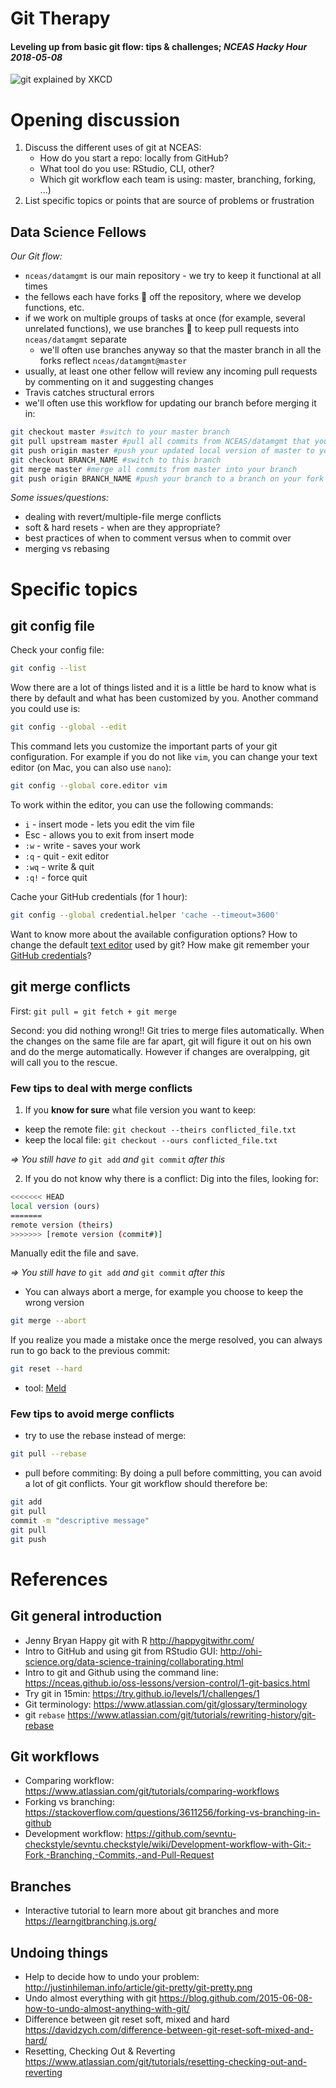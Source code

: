 Git Therapy
===========

#### Leveling up from basic git flow: tips & challenges; _NCEAS Hacky Hour 2018-05-08_


![git explained by XKCD](https://imgs.xkcd.com/comics/git.png)

# Opening discussion

1. Discuss the different uses of git at NCEAS:
   - How do you start a repo: locally from GitHub?
   - What tool do you use: RStudio, CLI, other?
   - Which git workflow each team is using: master, branching, forking, ...)
2. List specific topics or points that are source of problems or frustration

## Data Science Fellows

_Our Git flow:_

- `nceas/datamgmt` is our main repository - we try to keep it functional at all times
- the fellows each have forks :fork_and_knife: off the repository, where we develop functions, etc.
- if we work on multiple groups of tasks at once (for example, several unrelated functions), we use branches :deciduous_tree: to keep pull requests into `nceas/datamgmt` separate
  - we'll often use branches anyway so that the master branch in all the forks reflect `nceas/datamgmt@master`
- usually, at least one other fellow will review any incoming pull requests by commenting on it and suggesting changes
- Travis catches structural errors
- we'll often use this workflow for updating our branch before merging it in:

```bash
git checkout master #switch to your master branch
git pull upstream master #pull all commits from NCEAS/datamgmt that you don't have
git push origin master #push your updated local version of master to your fork on github
git checkout BRANCH_NAME #switch to this branch 
git merge master #merge all commits from master into your branch
git push origin BRANCH_NAME #push your branch to a branch on your fork on github
```

_Some issues/questions:_

- dealing with revert/multiple-file merge conflicts
- soft & hard resets - when are they appropriate?
- best practices of when to comment versus when to commit over
- merging vs rebasing


# Specific topics

## git config file
Check your config file:

```bash
git config --list
```

Wow there are a lot of things listed and it is a little be hard to know what is there by default and what has been customized by you. Another command you could use is:

```bash
git config --global --edit
```

This command lets you customize the important parts of your git configuration. For example if you do not like `vim`, you can change your text editor (on Mac, you can also use `nano`): 

```bash
git config --global core.editor vim
```

To work within the editor, you can use the following commands:

- `i` - insert mode - lets you edit the vim file
- Esc - allows you to exit from insert mode
- `:w` - write - saves your work
- `:q` - quit - exit editor
- `:wq` - write & quit
- `:q!` - force quit

Cache your GitHub credentials (for 1 hour):

```bash
git config --global credential.helper 'cache --timeout=3600'
```

Want to know more about the available configuration options? How to change the default [text editor](https://git-scm.com/book/en/v2/Getting-Started-First-Time-Git-Setup) used by git? How make git remember your [GitHub credentials](https://help.github.com/articles/caching-your-github-password-in-git/#platform-all)?


## git merge conflicts

First: `git pull = git fetch + git merge`

Second: you did nothing wrong!! Git tries to merge files automatically. When the changes on the same file are far apart, git will figure it out on his own and do the merge automatically. However if changes are overalpping, git will call you to the rescue.

### Few tips to deal with merge conflicts

1. If you **know for sure** what file version you want to keep:

 * keep the remote file: ```git checkout --theirs conflicted_file.txt```
 * keep the local file: ```git checkout --ours conflicted_file.txt```

*=> You still have to* ```git add``` *and* ```git commit``` *after this*

2. If you do not know why there is a conflict:
  Dig into the files, looking for:

```bash
<<<<<<< HEAD
local version (ours)
=======
remote version (theirs)
>>>>>>> [remote version (commit#)]
```

Manually edit the file and save.

*=> You still have to* `git add` *and* `git commit` *after this*

- You can always abort a merge, for example you choose to keep the wrong version

```bash
git merge --abort
```
If you realize you made a mistake once the merge resolved, you can always run to go back to the previous commit:

```bash
git reset --hard
```

- tool: [Meld](http://meldmerge.org/)
	
### Few tips to avoid merge conflicts

- try to use the rebase instead of merge:

```bash
git pull --rebase
```

- pull before commiting: By doing a pull before committing, you can avoid a lot of git conflicts. Your git workflow should therefore be:

```bash
git add
git pull
commit -m "descriptive message"
git pull
git push
```

# References

## Git general introduction

- Jenny Bryan Happy git with R <http://happygitwithr.com/>
- Intro to GitHub and using git from RStudio GUI: <http://ohi-science.org/data-science-training/collaborating.html> 
- Intro to git and Github using the command line: <https://nceas.github.io/oss-lessons/version-control/1-git-basics.html>
- Try git in 15min: <https://try.github.io/levels/1/challenges/1>
- Git terminology: <https://www.atlassian.com/git/glossary/terminology>
- git `rebase` <https://www.atlassian.com/git/tutorials/rewriting-history/git-rebase>

## Git workflows

- Comparing workflow: <https://www.atlassian.com/git/tutorials/comparing-workflows>
- Forking vs branching: <https://stackoverflow.com/questions/3611256/forking-vs-branching-in-github>
- Development workflow: <https://github.com/sevntu-checkstyle/sevntu.checkstyle/wiki/Development-workflow-with-Git:-Fork,-Branching,-Commits,-and-Pull-Request>

## Branches

- Interactive tutorial to learn more about git branches and more <https://learngitbranching.js.org/>

## Undoing things

- Help to decide how to undo your problem: <http://justinhileman.info/article/git-pretty/git-pretty.png>
- Undo almost everything with git <https://blog.github.com/2015-06-08-how-to-undo-almost-anything-with-git/>
- Difference between git reset soft, mixed and hard <https://davidzych.com/difference-between-git-reset-soft-mixed-and-hard/>
- Resetting, Checking Out & Reverting <https://www.atlassian.com/git/tutorials/resetting-checking-out-and-reverting>
